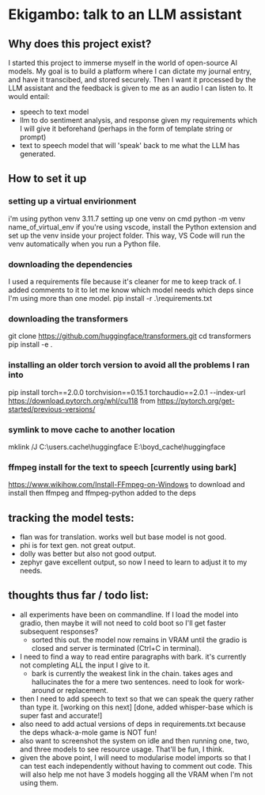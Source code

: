# Ekigambo: talk to an LLM assistant

## Why does this project exist?
I started this project to immerse myself in the world of open-source AI models. My goal is to build a platform where I can dictate my journal entry, and have it transcibed, and stored securely. Then I want it processed by the LLM assistant and the feedback is given to me as an audio I can listen to.
It would entail:
- speech to text model
- llm to do sentiment analysis, and response given my requirements which I will give it beforehand (perhaps in the form of template string or prompt)
- text to speech model that will 'speak' back to me what the LLM has generated.

## How to set it up
### setting up a virtual envirionment
i'm using python venv 3.11.7
setting up one venv on cmd 
python -m venv name_of_virtual_env
if you're using vscode, install the Python extension and set up the venv inside your project folder. This way, VS Code will run the venv automatically when you run a Python file.

### downloading the dependencies
I used a requirements file because it's cleaner for me to keep track of. I added comments to it to let me know which model needs which deps since I'm using more than one model.
pip install -r .\requirements.txt

### downloading the transformers
git clone https://github.com/huggingface/transformers.git 
cd transformers
pip install -e .

### installing an older torch version to avoid all the problems I ran into
pip install torch==2.0.0 torchvision==0.15.1 torchaudio==2.0.1 --index-url https://download.pytorch.org/whl/cu118
from https://pytorch.org/get-started/previous-versions/

### symlink to move cache to another location
mklink /J C:\users\.cache\huggingface E:\boyd_cache\huggingface

### ffmpeg install for the text to speech [currently using bark]
https://www.wikihow.com/Install-FFmpeg-on-Windows to download and install
then ffmpeg and ffmpeg-python added to the deps

## tracking the model tests:
- flan was for translation. works well but base model is not good.
- phi is for text gen. not great output.
- dolly was better but also not good output.
- zephyr gave excellent output, so now I need to learn to adjust it to my needs.

## thoughts thus far / todo list:
- all experiments have been on commandline. If I load the model into gradio, then maybe it will not need to cold boot so I'll get faster subsequent responses?
    - sorted this out. the model now remains in VRAM until the gradio is closed and server is terminated (Ctrl+C in terminal). 
- I need to find a way to read entire paragraphs with bark. it's currently not completing ALL the input I give to it.
    - bark is currently the weakest link in the chain. takes ages and hallucinates the for a mere two sentences. need to look for work-around or replacement.
- then I need to add speech to text so that we can speak the query rather than type it. [working on this next] [done, added whisper-base which is super fast and accurate!]
- also need to add actual versions of deps in requirements.txt because the deps whack-a-mole game is NOT fun! 
- also want to screenshot the system on idle and then running one, two, and three models to see resource usage. That'll be fun, I think.
- given the above point, I will need to modularise model imports so that I can test each independently without having to comment out code. This will also help me not have 3 models hogging all the VRAM when I'm not using them.